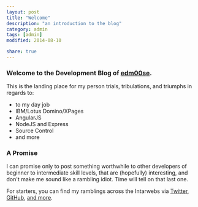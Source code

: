 ```yaml
---
layout: post
title: "Welcome"
description: "an introduction to the blog"
category: admin
tags: [admin]
modified: 2014-08-10

share: true
---
```


### Welcome to the Development Blog of [edm00se](http://edm00se.github.io).

This is the landing place for my person trials, tribulations, and triumphs in regards to:

* to my day job
* IBM/Lotus Domino/XPages
* AngularJS
* NodeJS and Express
* Source Control
* and more

### A Promise
I can promise only to post something worthwhile to other developers of beginner to intermediate skill levels, that are (hopefully) interesting, and don't make me sound like a rambling idiot. Time will tell on that last one.

For starters, you can find my ramblings across the Intarwebs via [Twitter](http://twitter.com/edm00se), [GitHub](http://edm00se.github.io/), [and more](http://about.me/EricMcCormick).